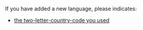 If you have added a new language, please indicates:
- [the two-letter-country-code you used](https://en.wikipedia.org/wiki/List_of_ISO_639-1_codes)
